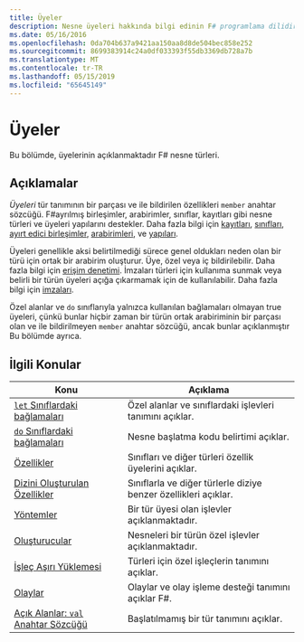 ```yaml
---
title: Üyeler
description: Nesne üyeleri hakkında bilgi edinin F# programlama dilidir.
ms.date: 05/16/2016
ms.openlocfilehash: 0da704b637a9421aa150aa8d8de504bec858e252
ms.sourcegitcommit: 8699383914c24a0df033393f55db3369db728a7b
ms.translationtype: MT
ms.contentlocale: tr-TR
ms.lasthandoff: 05/15/2019
ms.locfileid: "65645149"
---
```

# <a name="members"></a>Üyeler

Bu bölümde, üyelerinin açıklanmaktadır F# nesne türleri.

## <a name="remarks"></a>Açıklamalar

*Üyeleri* tür tanımının bir parçası ve ile bildirilen özellikleri `member` anahtar sözcüğü. F#ayrılmış birleşimler, arabirimler, sınıflar, kayıtları gibi nesne türleri ve üyeleri yapılarını destekler. Daha fazla bilgi için [kayıtları](../records.md), [sınıfları](../classes.md), [ayırt edici birleşimler](../discriminated-Unions.md), [arabirimleri](../interfaces.md), ve [yapıları](../structures.md).

Üyeleri genellikle aksi belirtilmediği sürece genel oldukları neden olan bir türü için ortak bir arabirim oluşturur. Üye, özel veya iç bildirilebilir. Daha fazla bilgi için [erişim denetimi](../access-Control.md). İmzaları türleri için kullanıma sunmak veya belirli bir türün üyeleri açığa çıkarmamak için de kullanılabilir. Daha fazla bilgi için [imzaları](../signatures.md).

Özel alanlar ve `do` sınıflarıyla yalnızca kullanılan bağlamaları olmayan true üyeleri, çünkü bunlar hiçbir zaman bir türün ortak arabiriminin bir parçası olan ve ile bildirilmeyen `member` anahtar sözcüğü, ancak bunlar açıklanmıştır Bu bölümde ayrıca.

## <a name="related-topics"></a>İlgili Konular

|Konu|Açıklama|
|-----|-----------|
|[`let` Sınıflardaki bağlamaları](let-bindings-in-classes.md)|Özel alanlar ve sınıflardaki işlevleri tanımını açıklar.|
|[`do` Sınıflardaki bağlamaları](do-bindings-in-classes.md)|Nesne başlatma kodu belirtimi açıklar.|
|[Özellikler](properties.md)|Sınıfları ve diğer türleri özellik üyelerini açıklar.|
|[Dizini Oluşturulan Özellikler](indexed-properties.md)|Sınıflarla ve diğer türlerle diziye benzer özellikleri açıklar.|
|[Yöntemler](methods.md)|Bir tür üyesi olan işlevler açıklanmaktadır.|
|[Oluşturucular](constructors.md)|Nesneleri bir türün özel işlevler açıklanmaktadır.|
|[İşleç Aşırı Yüklemesi](../operator-overloading.md)|Türleri için özel işleçlerin tanımını açıklar.|
|[Olaylar](events.md)|Olaylar ve olay işleme desteği tanımını açıklar F#.|
|[Açık Alanlar: `val` Anahtar Sözcüğü](explicit-fields-the-val-keyword.md)|Başlatılmamış bir tür tanımını açıklar.|
